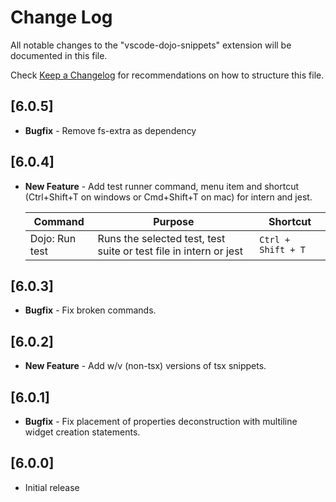 # Change Log

All notable changes to the "vscode-dojo-snippets" extension will be documented in this file.

Check [Keep a Changelog](http://keepachangelog.com/) for recommendations on how to structure this file.

## [6.0.5]

- **Bugfix** - Remove fs-extra as dependency

## [6.0.4]

- **New Feature** - Add test runner command, menu item and shortcut (Ctrl+Shift+T on windows or Cmd+Shift+T on mac) for intern and jest.

  | Command                              | Purpose                                                           | Shortcut           |
  | -------------------------------------| ----------------------------------------------------------------- | ------------------ |
  | Dojo: Run test                       | Runs the selected test, test suite or test file in intern or jest | `Ctrl + Shift + T` |

## [6.0.3]

- **Bugfix** - Fix broken commands.

## [6.0.2]

- **New Feature** - Add w/v (non-tsx) versions of tsx snippets.

## [6.0.1]

- **Bugfix** - Fix placement of properties deconstruction with multiline widget creation statements.

## [6.0.0]

- Initial release
